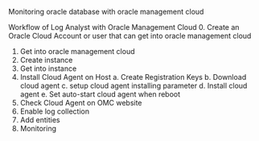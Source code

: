 Monitoring oracle database with oracle management cloud

Workflow of Log Analyst with Oracle Management Cloud 
  0. Create an Oracle Cloud Account or user that can get into oracle management cloud
  1. Get into oracle management cloud
  2. Create instance
  3. Get into instance
  4. Install Cloud Agent on Host
      a. Create Registration Keys
      b. Download cloud agent
      c. setup cloud agent installing parameter
      d. Install cloud agent
      e. Set auto-start cloud agent when reboot
  5. Check Cloud Agent on OMC website
  6. Enable log collection
  7. Add entities
  8. Monitoring
